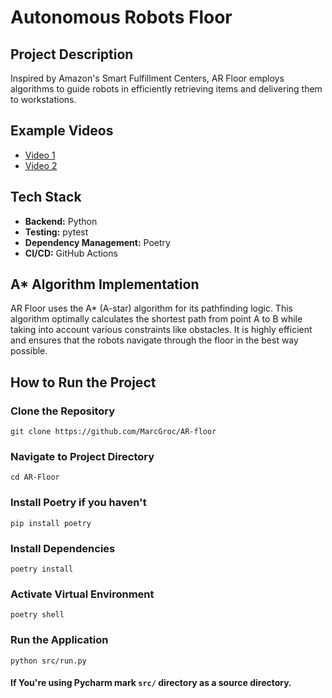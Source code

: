 # Autonomous Robots Floor

## Project Description
Inspired by Amazon's Smart Fulfillment Centers, AR Floor employs algorithms to guide robots in efficiently retrieving items and delivering them to workstations.

## Example Videos
- [Video 1](https://www.youtube.com/watch?v=Jh27vjAhE-c)
- [Video 2](https://www.youtube.com/watch?v=LDhJ5I89H_I)

## Tech Stack
- **Backend:** Python
- **Testing:** pytest
- **Dependency Management:** Poetry
- **CI/CD:** GitHub Actions

## A* Algorithm Implementation
AR Floor uses the A* (A-star) algorithm for its pathfinding logic. This algorithm optimally calculates the shortest path from point A to B while taking into account various constraints like obstacles. It is highly efficient and ensures that the robots navigate through the floor in the best way possible.

## How to Run the Project

### Clone the Repository
```
git clone https://github.com/MarcGroc/AR-floor
```

### Navigate to Project Directory
```
cd AR-Floor
```
### Install Poetry if you haven't
```
pip install poetry
```
### Install Dependencies
```
poetry install
```
### Activate Virtual Environment
```poetry shell```
### Run the Application
```
python src/run.py
```

#### If You're using Pycharm mark ```src/``` directory as a source directory.